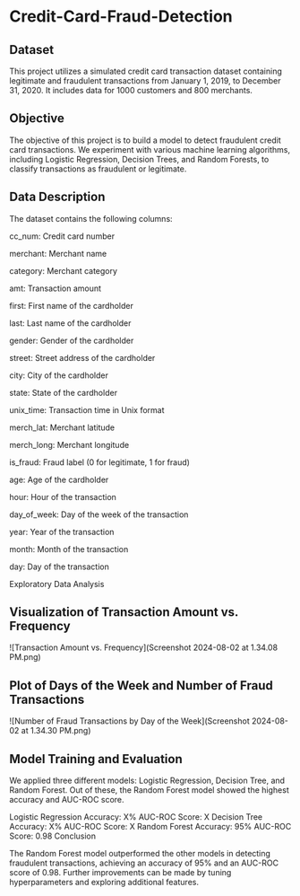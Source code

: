 # Credit-Card-Fraud-Detection

## Dataset

This project utilizes a simulated credit card transaction dataset containing legitimate and fraudulent transactions from January 1, 2019, to December 31, 2020. It includes data for 1000 customers and 800 merchants.

## Objective

The objective of this project is to build a model to detect fraudulent credit card transactions. We experiment with various machine learning algorithms, including Logistic Regression, Decision Trees, and Random Forests, to classify transactions as fraudulent or legitimate.

## Data Description

The dataset contains the following columns:

cc_num: Credit card number

merchant: Merchant name

category: Merchant category

amt: Transaction amount

first: First name of the cardholder

last: Last name of the cardholder

gender: Gender of the cardholder

street: Street address of the cardholder

city: City of the cardholder

state: State of the cardholder

unix_time: Transaction time in Unix format

merch_lat: Merchant latitude

merch_long: Merchant longitude

is_fraud: Fraud label (0 for legitimate, 1 for fraud)

age: Age of the cardholder

hour: Hour of the transaction

day_of_week: Day of the week of the transaction

year: Year of the transaction

month: Month of the transaction

day: Day of the transaction

Exploratory Data Analysis

## Visualization of Transaction Amount vs. Frequency
![Transaction Amount vs. Frequency](Screenshot 2024-08-02 at 1.34.08 PM.png)
## Plot of Days of the Week and Number of Fraud Transactions
![Number of Fraud Transactions by Day of the Week](Screenshot 2024-08-02 at 1.34.30 PM.png)

## Model Training and Evaluation

We applied three different models: Logistic Regression, Decision Tree, and Random Forest. Out of these, the Random Forest model showed the highest accuracy and AUC-ROC score.

Logistic Regression
Accuracy: X%
AUC-ROC Score: X
Decision Tree
Accuracy: X%
AUC-ROC Score: X
Random Forest
Accuracy: 95%
AUC-ROC Score: 0.98
Conclusion

The Random Forest model outperformed the other models in detecting fraudulent transactions, achieving an accuracy of 95% and an AUC-ROC score of 0.98. Further improvements can be made by tuning hyperparameters and exploring additional features.
